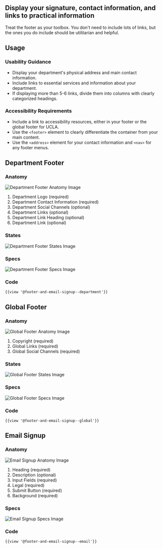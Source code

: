 ## Display your signature, contact information, and links to practical information

Treat the footer as your toolbox. You don't need to include lots of links, but the ones you do include should be utilitarian and helpful.

## **Usage**

### **Usability Guidance**

* Display your department's physical address and main contact information.
* Include links to essential services and information about your department.
* If displaying more than 5-6 links, divide them into columns with clearly categorized headings.

### **Accessibility Requirements**

* Include a link to accessibility resources, either in your footer or the global footer for UCLA.
* Use the `<footer>` element to clearly differentiate the container from your main content.
* Use the `<address>` element for your contact information and `<nav>` for any footer menus.

## **Department Footer**

### **Anatomy**

<img class="doc-images" alt="Department Footer Anatomy Image" title="Department Footer Anatomy Image" src="/build/docs/img/Footer/Department_Footer/deptfooter-anatomy.jpg"/>

1. Department Logo (required)
2. Department Contact Information (required)
3. Department Social Channels (optional)
4. Department Links (optional)
5. Department Link Heading (optional)
6. Department Link (optional)


### **States**

<img class="doc-images" alt="Department Footer States Image" title="Department Footer States Image" src="/build/docs/img/Footer/Department_Footer/deptfooter-states.jpg"/>

### **Specs**

<img class="doc-images" alt="Department Footer Specs Image" title="Department Footer Specs Image" src="/build/docs/img/Footer/Department_Footer/deptfooter-specs.jpg"/>

### **Code**

```
{{view '@footer-and-email-signup--department'}}
```

## **Global Footer**

### **Anatomy**

<img class="doc-images" alt="Global Footer Anatomy Image" title="Global Footer Anatomy Image" src="/build/docs/img/Footer/Global_Footer/globalfooter-anatomy.jpg"/>

1. Copyright (required)
2. Global Links (required)
3. Global Social Channels (required)


### **States**

<img class="doc-images" alt="Global Footer States Image" title="Global Footer States Image" src="/build/docs/img/Footer/Global_Footer/globalfooter-states.jpg"/>

### **Specs**

<img class="doc-images" alt="Global Footer Specs Image" title="Global Footer Specs Image" src="/build/docs/img/Footer/Global_Footer/globalfooter-specs.jpg"/>

### **Code**

```
{{view '@footer-and-email-signup--global'}}
```

## **Email Signup**

### **Anatomy**

<img class="doc-images" alt="Email Signup Anatomy Image" title="Email Signup Anatomy Image" src="/build/docs/img/Footer/Email_Footer/emailsignup-anatomy.jpg"/>

1. Heading (required)
2. Description (optional)
3. Input Fields (required)
4. Legal (required)
5. Submit Button (required)
6. Background (required)


### **Specs**

<img class="doc-images" alt="Email Signup Specs Image" title="Email Signup Specs Image" src="/build/docs/img/Footer/Email_Footer/emailsignup-specs.jpg"/>

### **Code**

```
{{view '@footer-and-email-signup--email'}}
```
